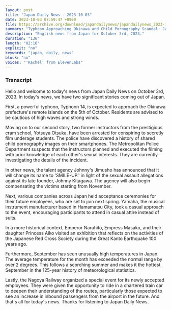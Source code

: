 ```yaml
---
layout: post
title: "Japan Daily News - 2023-10-03"
date: 2023-10-03 07:59:47 +0900
file: https://archive.org/download/japandailynews/japandailynews_2023-10-03.mp3
summary: "Typhoon Approaching Okinawa and Child Pornography Scandal: Japan Daily News Headlines, & more…"
description: "English news from Japan for October 3rd, 2023."
duration: "136"
length: "02:16"
explicit: "no"
keywords: "japan, daily, news"
block: "no"
voices: "'Rachel' from ElevenLabs"
---
```


### Transcript

Hello and welcome to today's news from Japan Daily News on October 3rd, 2023. In today's news, we have two significant stories coming out of Japan.

First, a powerful typhoon, Typhoon 14, is expected to approach the Okinawa prefecture's remote islands on the 5th of October. Residents are advised to be cautious of high waves and strong winds.

Moving on to our second story, two former instructors from the prestigious cram school, Yotsuya Otsuka, have been arrested for conspiring to secretly film underage students. The police have discovered a history of shared child pornography images on their smartphones. The Metropolitan Police Department suspects that the instructors planned and executed the filming with prior knowledge of each other's sexual interests. They are currently investigating the details of the incident.

In other news, the talent agency Johnny's Jimusho has announced that it will change its name to 'SMILE-UP.' in light of the sexual assault allegations against its late founder, Johnny Kitagawa. The agency will also begin compensating the victims starting from November.

Next, various companies across Japan held acceptance ceremonies for their future employees, who are set to join next spring. Yamaha, the musical instrument manufacturer based in Hamamatsu City, took a casual approach to the event, encouraging participants to attend in casual attire instead of suits.

In a more historical context, Emperor Naruhito, Empress Masako, and their daughter Princess Aiko visited an exhibition that reflects on the activities of the Japanese Red Cross Society during the Great Kanto Earthquake 100 years ago.

Furthermore, September has seen unusually high temperatures in Japan. The average temperature for the month has exceeded the normal range by over 2 degrees. This follows a scorching summer and makes it the hottest September in the 125-year history of meteorological statistics.

Lastly, the Nagoya Railway organized a special event for its newly accepted employees. They were given the opportunity to ride in a chartered train car to deepen their understanding of the routes, particularly those expected to see an increase in inbound passengers from the airport in the future.   And that's all for today's news. Thanks for listening to Japan Daily News.
